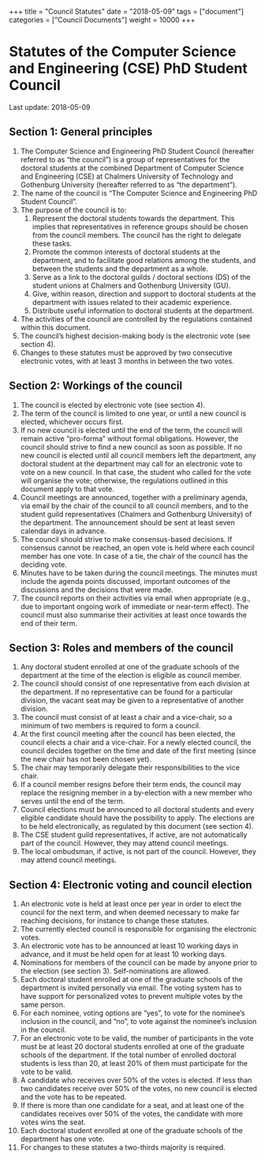 +++
title = "Council Statutes"
date = "2018-05-09"
tags = ["document"]
categories = ["Council Documents"]
weight = 10000
+++

# Statutes of the Computer Science and Engineering (CSE) PhD Student Council

Last update: 2018-05-09

## Section 1: General principles

1. The Computer Science and Engineering PhD Student Council (hereafter referred to as “the council”) is a group of representatives for the doctoral students at the combined Department of Computer Science and Engineering (CSE) at Chalmers University of Technology and Gothenburg University (hereafter referred to as “the department”).
2. The name of the council is “The Computer Science and Engineering PhD Student Council”.
3. The purpose of the council is to:
    1. Represent the doctoral students towards the department. This implies that representatives in reference groups should be chosen from the council members. The council has the right to delegate these tasks. 
    2. Promote the common interests of doctoral students at the department, and to facilitate good relations among the students, and between the students and the department as a whole.
    3. Serve as a link to the doctoral guilds / doctoral sections (DS) of the student unions at Chalmers and Gothenburg University (GU).
    4. Give, within reason, direction and support to doctoral students at the department with issues related to their academic experience.
    5. Distribute useful information to doctoral students at the department. 
3. The activities of the council are controlled by the regulations contained within this document.
4. The council’s highest decision-making body is the electronic vote (see section 4).
5. Changes to these statutes must be approved by two consecutive electronic votes, with at least 3 months in between the two votes.



## Section 2: Workings of the council

1. The council is elected by electronic vote (see section 4).
2. The term of the council is limited to one year, or until a new council is elected, whichever occurs first.
3. If no new council is elected until the end of the term, the council will remain active “pro-forma” without formal obligations. However, the council should strive to find a new council as soon as possible. If no new council is elected until all council members left the department, any doctoral student at the department may call for an electronic vote to vote on a new council. In that case, the student who called for the vote will organise the vote; otherwise, the regulations outlined in this document apply to that vote. 
4. Council meetings are announced, together with a preliminary agenda, via email by the chair of the council to all council members, and to the student guild representatives (Chalmers and Gothenburg University) of the department. The announcement should be sent at least seven calendar days in advance.
5. The council should strive to make consensus-based decisions. If consensus cannot be reached, an open vote is held where each council member has one vote. In case of a tie, the chair of the council has the deciding vote.
6. Minutes have to be taken during the council meetings. The minutes must include the agenda points discussed, important outcomes of the discussions and the decisions that were made. 
7. The council reports on their activities via email when appropriate (e.g., due to important ongoing work of immediate or near-term effect). The council must also summarise their activities at least once towards the end of their term. 



## Section 3: Roles and members of the council

1. Any doctoral student enrolled at one of the graduate schools of the department at the time of the election is eligible as council member. 
2. The council should consist of one representative from each division at the department. If no representative can be found for a particular division, the vacant seat may be given to a representative of another division. 
3. The council must consist of at least a chair and a vice-chair, so a minimum of two members is required to form a council. 
4. At the first council meeting after the council has been elected, the council elects a chair and a vice-chair. For a newly elected council, the council decides together on the time and date of the first meeting (since the new chair has not been chosen yet).
5. The chair may temporarily delegate their responsibilities to the vice chair. 
6. If a council member resigns before their term ends, the council may replace the resigning member in a by-election with a new member who serves until the end of the term.
7. Council elections must be announced to all doctoral students and every eligible candidate should have the possibility to apply. The elections are to be held electronically, as regulated by this document (see section 4). 
8. The CSE student guild representatives, if active, are not automatically part of the council. However, they may attend council meetings.
9. The local ombudsman, if active, is not part of the council. However, they may attend council meetings.



## Section 4: Electronic voting and council election
1. An electronic vote is held at least once per year in order to elect the council for the next term, and when deemed necessary to make far reaching decisions, for instance to change these statutes. 
2. The currently elected council is responsible for organising the electronic votes. 
3. An electronic vote has to be announced at least 10 working days in advance, and it must be held open for at least 10 working days. 
4. Nominations for members of the council can be made by anyone prior to the election (see section 3). Self-nominations are allowed.
5. Each doctoral student enrolled at one of the graduate schools of the department is invited personally via email. The voting system has to have support for personalized votes to prevent multiple votes by the same person.
6. For each nominee, voting options are “yes”, to vote for the nominee’s inclusion in the council, and “no”, to vote against the nominee’s inclusion in the council.
7. For an electronic vote to be valid, the number of participants in the vote must be at least 20 doctoral students enrolled at one of the graduate schools of the department. If the total number of enrolled doctoral students is less than 20, at least 20% of them must participate for the vote to be valid. 
8. A candidate who receives over 50% of the votes is elected. If less than two candidates receive over 50% of the votes, no new council is elected and the vote has to be repeated.
9. If there is more than one candidate for a seat, and at least one of the candidates receives over 50% of the votes, the candidate with more votes wins the seat. 
10. Each doctoral student enrolled at one of the graduate schools of the department has one vote.
11. For changes to these statutes a two-thirds majority is required.
